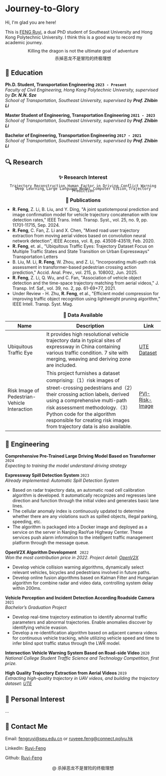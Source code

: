 # Journey-to-Glory

Hi, I'm glad you are here!

This is [FENG Ruyi](#contact), a dual PhD student of Southeast University and Hong Kong Polytechnic University. I think this is a good way to record my academic journey.

<p  style="line-height:0.7em;" align="center">
Killing the dragon is not the ultimate goal of adventure
</p>
<p  style="line-height:0.7em;" align="center">
杀掉恶龙不是冒险的终极理想
</p>

<h2> 📕 Education </h2>


<p style="line-height:0.3em;">
<div style="text-align:left;"> <strong> Ph.D. Student, Transportation Engineering</strong> <strong> <code>2023 - Present</code> </strong></div>

<em>
<div style="text-align:left;">  Faculty of Civil Engineering, Hong Kong Polytechnic University, supervised by <strong>Dr. N.N. Sze</strong> </div>

<div style="text-align:left;"> School of Transportation, Southeast University, supervised by <strong>Prof. Zhibin Li</strong> </div>
</em>
</p>

<p style="line-height:0.3em;">
<div style="text-align:left;"> <strong> Master Student of Engineering, Transportation Engineering </strong> <strong>  <code>2021 - 2023</code></strong></div>

<em>
<div style="text-align:left;">  School of Transportation, Southeast University, supervised by <strong>Prof. Zhibin Li</strong> </div>
</em>
</p>

<p style="line-height:0.3em;">
<div style="text-align:left;"> <strong> Bachelor of Engineering, Transportation Engineering </strong> <strong> <code>2017 - 2021</code> </strong></div>

<em>
<div style="text-align:left;">  School of Transportation, Southeast University, supervised by <strong>Prof. Zhibin Li</strong> </div>
</em>
</p>

<h2> 🔍 Research </h2>


<h3 style="line-height:0.7em;" align="center">
<strong> ✨ Research Interest </strong>
</h3>

<p style="line-height:0.5em;" align="center">
<code>Trajectory Reconstruction</code>, <code>Human Factor in Driving</code>, <code>Conflict Warning</code> <code>Deep Learning</code>, <code>Large Language Model</code>, <code>Computer Vision</code>, <code>Trajectory Prediction</code>
</p>


<h3 style="line-height:0.5em;" align="center">
<strong> 📃 Publications </strong>
</h3>

<ul>
<li> <strong> R. Feng</strong>, Z. Li, B. Liu, and Y. Ding, "A joint spatiotemporal prediction and image confirmation model for vehicle trajectory concatenation with low detection rates," IEEE Trans. Intell. Transp. Syst., vol. 25, no. 9, pp. 11701-11715, Sep. 2024.
<li> <strong> R. Feng</strong>, C. Fan, Z. Li and X. Chen, "Mixed road user trajectory extraction from moving aerial videos based on convolution neural network detection", IEEE Access, vol. 8, pp. 43508-43519, Feb. 2020.
<li> <strong> R. Feng</strong>, et. al., "Ubiquitous Traffic Eyes: Trajectory Dataset Focus on Multiple Traffic States and State Transition on Urban Expressways" Transportation Letters
<li> B. Liu, M. Li, <strong> R. Feng</strong>, W. Zhou, and Z. Li, "Incorporating multi-path risk assessment in transformer-based pedestrian crossing action prediction," Accid. Anal. Prev., vol. 215, p. 108002, Jun. 2025.
<li> <strong> R. Feng</strong>, Z. Li, Q. Wu, and C. Fan, "Association of vehicle object detection and the time-space trajectory matching from aerial videos," J. Transp. Inf. Saf., vol. 39, no. 2, pp. 61-69+77, 2021.
<li> Under Review - H. Zhu, <strong> R. Feng</strong>, et al., "Efficient model compression for improving traffic object recognition using lightweight pruning algorithm," IEEE Intell. Transp. Syst. Mag.
</ul>

<h3 style="line-height:0.5em;" align="center">
<strong> 🚗 Data Available </strong>
</h3>

| Name | Description | Link |
|------| ----------- | ---- |
| Ubiquitous Traffic Eye| It provides high resolutional vehicle trajectory data in typical sites of expressway in China containing various traffic condition. 7 site with merging, weaving and deriving zone are included.| [UTE Dataset](http://seutraffic.com/#/)|
| Risk Image of Pedestrian-Vehicle Interaction| This project furnishes a dataset comprising:（1）risk images of street-crossing pedestrians and（2）their crossing action labels, derived using a comprehensive multi-path risk assessment methodology.（3）Python code for the algorithm responsible for creating risk images from trajectory data is also available.| [PVI-Risk-Image](https://github.com/Sivan0227/PVI-Risk-Image)|

<h2> 📐 Engineering </h2>

<p style="line-height:0.3em;">
<div style="text-align:left;"> <strong> Comprehensive Pre-Trained Large Driving Model Based on Transformer </strong> <code>2024</code></div>

<em>
<div style="text-align:left;">  Expecting to training the model understand driving strategy</div>
</em>
</p>

<p style="line-height:0.3em;">
<div style="text-align:left;"> <strong> Expressway Spill Detection System </strong> <code>2023</code></div>

<em>
<div style="text-align:left;">  Already implemented: Automatic Spill Detection System </div>
</em>

<ul>
<li>Based on radar trajectory data, an automatic road cell calibration algorithm is developed. It automatically recognizes and regresses lane direction and function through the initial video and generates basic lane lines.
<li>The cellular anomaly index is continuously updated to determine whether there are any violations such as spilled objects, illegal parking, speeding, etc.
<li>The algorithm is packaged into a Docker image and deployed as a service on the server in Nanjing RaoYue Highway Center. These services push alarm information to the intelligent traffic management platform through the message queue.
</ul>
</p>

<p style="line-height:0.3em;">
<div style="text-align:left;"> <strong> OpenV2X Algorithm Development </strong> <code> 2022 </code></div>

<em>
<div style="text-align:left;">
Won the most contribution price in 2022. Project detail: <a href="https://github.com/open-v2x" title="Go to project page of OpenV2X"> OpenV2X</a>
</div>
</em>
<ul>
<li> Develop vehicle collision warning algorithms, dynamically select relevant vehicles, bicycles and pedestrians involved in future paths.
<li>  Develop online fusion algorithms based on Kalman Filter and Hungarian algorithm for combine radar and video data, controlling system delay within 200ms.
</ul></p>


<p style="line-height:0.3em;">
<div style="text-align:left;"> <strong> Vehicle Perception and Incident Detection According Roadside Camera </strong> <code>2021</code></div>

<em>
<div style="text-align:left;">
Bachelor’s Graduation Project
</div>
</em>
<ul>
<li> Develop real-time trajectory estimation to identify abnormal traffic parameters and abnormal trajectories. Enable anomalies discover by identifying vehicle evasion.
<li>  Develop a re-identification algorithm based on adjacent camera videos for continuous vehicle tracking, while utilizing vehicle speed and time to infer blind spot traffic status through the LWR model.
</ul></p>

<p style="line-height:0.3em;">
<div style="text-align:left;"> <strong> Intersection Vehicle Warning System Based on Road-side Video </strong> <code>2020</code></div>

<em>
<div style="text-align:left;">
National College Student Traffic Science and Technology Competition, first prize.
</div></em>
</p>

<p style="line-height:0.3em;">
<div style="text-align:left;"> <strong> High Quality Trajectory Extraction from Aerial Videos </strong> <code>2019</code></div>

<em>
<div style="text-align:left;">
Extracting high-quality trajectory in UAV videos, and building the trajectory dataset: <a href=http://seutraffic.com/#/ title="The UTE Dataset"> UTE</a>
</div></em>
</p>


<h2> 🌱 Personal Interest </h2>

...

<div id="contact">
<h2> 📧 Contact Me </h2>
</div>

Email: <fengruyi@seu.edu.cn> or <ruyeee.feng@connect.polyu.hk>

LinkedIn: [Ruyi-Feng](https://www.linkedin.com/in/Ruyi-Feng/)

Github: [Ruyi-Feng](https://github.com/Ruyi-Feng)

<p align="center">
@ 杀掉恶龙不是冒险的终极理想
</p>
